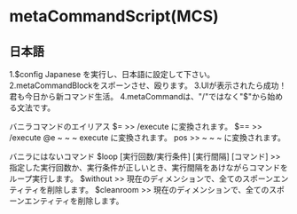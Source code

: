 # metaCommandScript(MCS)

## 日本語
1.$config Japanese を実行し、日本語に設定して下さい。
2.metaCommandBlockをスポーンさせ、殴ります。
3.UIが表示されたら成功！君も今日から新コマンド生活。
4.metaCommandは、"/"ではなく"$"から始める文法です。

バニラコマンドのエイリアス
$=  >>   /execute に変換されます。
$== >>   /execute @e ~ ~ ~ execute に変換されます。
pos >>   ~ ~ ~ に変換されます。

バニラにはないコマンド
$loop [実行回数/実行条件] [実行間隔] [コマンド]   >>   指定した実行回数か、実行条件が正しいとき、実行間隔をあけながらコマンドをループ実行します。
$without   >>   現在のディメンションで、全てのスポーンエンティティを削除します。
$cleanroom >>   現在のディメンションで、全てのスポーンエンティティを削除します。
